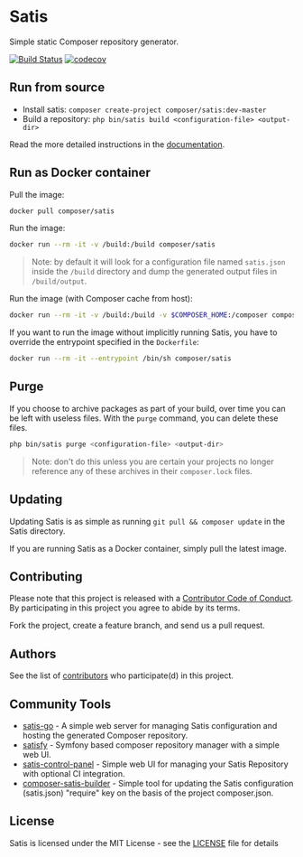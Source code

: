 # Satis

Simple static Composer repository generator.

[![Build Status](https://travis-ci.org/composer/satis.svg?branch=master)](https://travis-ci.org/composer/satis)
[![codecov](https://codecov.io/gh/composer/satis/branch/master/graph/badge.svg)](https://codecov.io/gh/composer/satis)


## Run from source

- Install satis: `composer create-project composer/satis:dev-master`
- Build a repository: `php bin/satis build <configuration-file> <output-dir>`

Read the more detailed instructions in the [documentation][].


## Run as Docker container

Pull the image:

``` sh
docker pull composer/satis
```

Run the image:

``` sh
docker run --rm -it -v /build:/build composer/satis
```

 > Note: by default it will look for a configuration file named `satis.json`
    inside the `/build` directory and dump the generated output files in
    `/build/output`.

Run the image (with Composer cache from host):

``` sh
docker run --rm -it -v /build:/build -v $COMPOSER_HOME:/composer composer/satis
```

If you want to run the image without implicitly running Satis, you have to
override the entrypoint specified in the `Dockerfile`:

``` sh
docker run --rm -it --entrypoint /bin/sh composer/satis
```


## Purge

If you choose to archive packages as part of your build, over time you can be
left with useless files. With the `purge` command, you can delete these files.

``` sh
php bin/satis purge <configuration-file> <output-dir>
```

 > Note: don't do this unless you are certain your projects no longer reference
    any of these archives in their `composer.lock` files.


## Updating

Updating Satis is as simple as running `git pull && composer update` in the
Satis directory.

If you are running Satis as a Docker container, simply pull the latest image.


## Contributing

Please note that this project is released with a [Contributor Code of Conduct][].
By participating in this project you agree to abide by its terms.

Fork the project, create a feature branch, and send us a pull request.


## Authors

See the list of [contributors][] who participate(d) in this project.


## Community Tools

- [satis-go][] - A simple web server for managing Satis configuration and
    hosting the generated Composer repository.
- [satisfy][] - Symfony based composer repository manager with a simple web UI.
- [satis-control-panel][] - Simple web UI for managing your Satis Repository
    with optional CI integration.
- [composer-satis-builder][] - Simple tool for updating the Satis configuration
    (satis.json) "require" key on the basis of the project composer.json.


## License

Satis is licensed under the MIT License - see the [LICENSE][] file for details


[documentation]: https://getcomposer.org/doc/articles/handling-private-packages-with-satis.md
[Contributor Code of Conduct]: http://contributor-covenant.org/version/1/4/
[contributors]: https://github.com/composer/satis/contributors
[satis-go]: https://github.com/benschw/satis-go
[satisfy]: https://github.com/ludofleury/satisfy
[satis-control-panel]: https://github.com/realshadow/satis-control-panel
[composer-satis-builder]: https://github.com/AOEpeople/composer-satis-builder
[LICENSE]: https://github.com/composer/satis/blob/master/LICENSE

